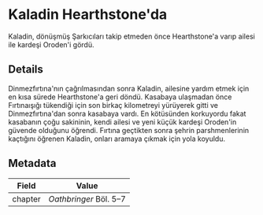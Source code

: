 # Kaladin Hearthstone'da
Kaladin, dönüşmüş Şarkıcıları takip etmeden önce Hearthstone'a varıp ailesi ile kardeşi Oroden'i gördü.

## Details
Dinmezfırtına'nın çağrılmasından sonra Kaladin, ailesine yardım etmek için en kısa sürede Hearthstone'a geri döndü. Kasabaya ulaşmadan önce Fırtınaışığı tükendiği için son birkaç kilometreyi yürüyerek gitti ve Dinmezfırtına'dan sonra kasabaya vardı. En kötüsünden korkuyordu fakat kasabanın çoğu sakininin, kendi ailesi ve yeni küçük kardeşi Oroden'in güvende olduğunu öğrendi. Fırtına geçtikten sonra şehrin parshmenlerinin kaçtığını öğrenen Kaladin, onları aramaya çıkmak için yola koyuldu.

## Metadata
| Field | Value |
| ----- | ----- |
| chapter | *Oathbringer* Böl. 5–7 |

